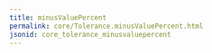 ```yaml
---
title: minusValuePercent
permalink: core/Tolerance.minusValuePercent.html
jsonid: core_tolerance_minusvaluepercent
---
```

